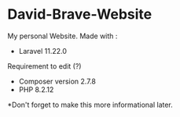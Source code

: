 # David-Brave-Website


My personal Website.
Made with :
- Laravel 11.22.0

Requirement to edit (?)
- Composer version 2.7.8
- PHP 8.2.12

*Don't forget to make this more informational later.

